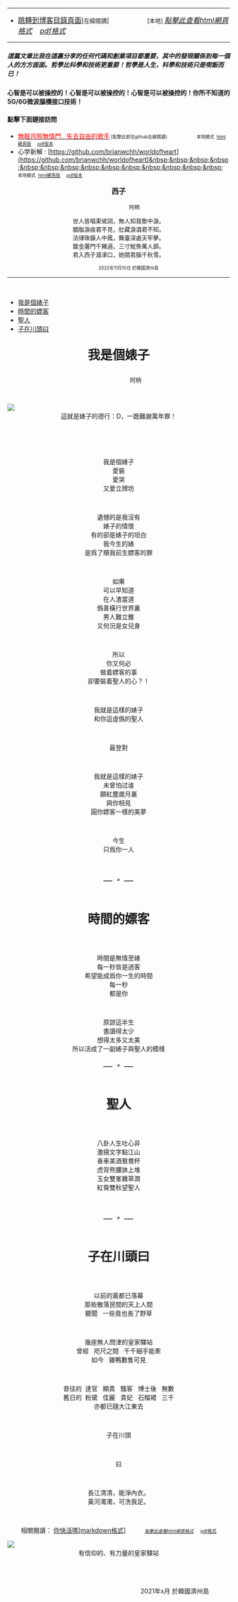 ****
- [<font size=3>跳轉到博客目錄頁面</font>](../../tableOfContent.md)[<font size=2>在線閱讀</font>]&nbsp;&nbsp; &nbsp; &nbsp; &nbsp; &nbsp; &nbsp; &nbsp; &nbsp; &nbsp;&nbsp; &nbsp;  <font size=2> [本地] </font><font size=3>[*_點擊此查看html網頁格式_*](../../tableOfContent.html)&nbsp; &nbsp; [*_pdf格式_*](../../tableOfContent.md.pdf)</font>
****

##### *_這篇文章比我在這裏分享的任何代碼和創業項目都重要，其中的發現關係到每一個人的方方面面。哲學比科學和技術更重要！哲學是人生，科學和技術只是喫飯而已！_*

#### 心智是可以被操控的！心智是可以被操控的！心智是可以被操控的！你所不知道的5G/6G微波腦機接口技術！ 

#### 點擊下面鏈接訪問
- [<font color=red>無眠月照無情門 . 失去自由的歌手</font>](https://github.com/brianwchh/worldofheart/blob/main/md_and_html/%E7%84%A1%E7%9C%A0%E6%9C%88%E7%85%A7%E7%84%A1%E6%83%85%E9%96%80.md)<font size=1> [點擊此前往github在線閱讀]</font> &nbsp;&nbsp;&nbsp;&nbsp;&nbsp;&nbsp;&nbsp;&nbsp;&nbsp;&nbsp;&nbsp;&nbsp;&nbsp;&nbsp;&nbsp; <font size=1>本地模式 &nbsp;[html網頁版](../../md_and_html/無眠月照無情門.html) &nbsp;&nbsp;&nbsp; [pdf版本](../../md_and_html/無眠月照無情門.md.pdf) </font>
- 心学新解 : [https://github.com/brianwchh/worldofheart](https://github.com/brianwchh/worldofheart)&nbsp;&nbsp;&nbsp;&nbsp;&nbsp;&nbsp;&nbsp;&nbsp;&nbsp;&nbsp;&nbsp;&nbsp;&nbsp;&nbsp;&nbsp; <font size=1>本地模式 &nbsp;[html網頁版](../../md_and_html/心學新解.html) &nbsp;&nbsp;&nbsp; [pdf版本](../../md_and_html/心學新解.md.pdf) </font>
<div align="center"> 

****<p align="center" style="font-size: 16px;">西子</p>****

<p align="center" style="font-size: 12px;">&nbsp;&nbsp;&nbsp;&nbsp;&nbsp;&nbsp;&nbsp;&nbsp;&nbsp;&nbsp;&nbsp;&nbsp;&nbsp;&nbsp;&nbsp;&nbsp;&nbsp;&nbsp;&nbsp;&nbsp; 阿柄</p>

<div style="font-size: 13px;" >

世人皆唱東坡詞，無人知我歌中淚。   
胭脂淚痕君不見，肚藏淚酒君不知。  
法律珠鍊人中鳳，舞臺深處天牢夢。  
鍍金屠門千豬過，三寸魷魚萬人舔。  
君入西子渡津口，她閱君腦千秋雪。  

</div>

<p style="font-size: 10px;"> &nbsp; &nbsp; &nbsp; &nbsp; &nbsp; &nbsp; &nbsp; &nbsp; 2022年11月10日 於韓國濟州島  </p>     

</div>

****

</br>

- [我是個婊子](#我是個婊子) 
- [時間的嫖客](#時間的嫖客) 
- [聖人](#聖人) 
- [子在川頭曰](#子在川頭曰) 


****<p align="center" style="font-size: 28px;">我是個婊子</p>****

<p align="center" style="font-size: small;">&nbsp;&nbsp;&nbsp;&nbsp;&nbsp;&nbsp;&nbsp;&nbsp;&nbsp;&nbsp;&nbsp;&nbsp;&nbsp;&nbsp;&nbsp;&nbsp;&nbsp;&nbsp;&nbsp;&nbsp; 阿柄</p>




<div align="center"> <!-- div_1-->

<p align="center"> 
  
</br>

<!-- image area, flex to make it center,it may not work for github, for html and pdf rendering only -->
<div align="center" style="page-break-inside: avoid; margin-top:1px; margin-bottom:1px;"> <!-- pictureWrapper_div add this only to make the bendan github understand -->
  <div class="ImageWrapperFlex" >
   <div class="FlexSide"  ></div>
   <image class="FlexImage"   src='./images/我是個婊子.png'/>
   <div class="FlexSide" ></div>
  </div>
  <p align="center" style="margin:0px;">  這就是婊子的德行：D，一跪難謝萬年罪！ </p> 
</div> <!-- end pictureWrapper_div -->


</br>

</br>

</br>

</br>

我是個婊子  
愛裝  
愛哭  
又愛立牌坊  

</br>


遺憾的是我沒有  
婊子的情懷   
有的卻是婊子的坦白  
我今生的婊   
是爲了贖我前生嫖客的罪   
 
</br>


如果    
可以早知道    
在人渣當道  
僞善橫行世界裏   
男人難立錐  
又何況是女兒身  
 
</br>


所以   
你又何必   
做着嫖客的事  
卻要裝着聖人的心？！  
 
</br>


我就是這樣的婊子   
和你這虛僞的聖人   
 
</br>

最登對  
 
</br>


我就是這樣的婊子  
未曾怕过谁  
願紅塵歲月裏  
與你相見  
圓你嫖客一樣的美夢  
 
</br>


今生  
只爲你一人  

 
</br>

***___  &nbsp; 。 ___***

</p>
 
</br>


<p style="font-size: 10px;">

## <p id="時間的嫖客"> </p>

****<p align="center" style="font-size: 28px;">時間的嫖客</p>****

</br>

時間是無情至婊  
每一秒皆是過客  
希望能成爲你一生的時間  
每一秒   
都是你

</br>

原諒這半生   
書讀得太少  
想得太多又太美  
所以活成了一副婊子與聖人的模樣  

***___  &nbsp; 。 ___***


</br>

## <p id="聖人"> </p>

****<p align="center" style="font-size: 28px;">聖人</p>****  

</br>


八卦人生吐心非  
激揚文字點江山   
香車美酒鴛鴦杯  
虎背熊腰牀上堆  
玉女雙峯雜草澗  
紅脣雙秋望聖人  


</br>

***___  &nbsp; 。 ___***

</br>

## <p id="子在川頭曰"> </p>

****<p align="center" style="font-size: 28px;">子在川頭曰</p>****  

</br>


以前的黃都已落幕  
那些散落民間的天上人間   
聽聞 &nbsp; 一些竟也長了野草  

</br>

幾座無人問津的皇家驛站   
曾經 &nbsp; 咫尺之間 &nbsp; 千千細手能牽  
如今 &nbsp; 雞鴨數隻可見      

</br>

昔往的&nbsp;  達官 &nbsp;  顯貴 &nbsp; 騷客 &nbsp; 博士後 &nbsp; 無數    
舊日的&nbsp;  粉黛 &nbsp;  佳麗 &nbsp; 貴妃 &nbsp; 石榴裙 &nbsp; 三千          
亦都已隨大江東去  
 

</br>

子在川頭   

</br>

曰 

</br>

長江清清，能淨內衣。  
黃河濁濁，可洗我足。   

</p>  

</br>

相關閱讀： [你快活嗎[markdown格式]](../../md_and_html/附庸風雅/你快活嗎.md)&nbsp;&nbsp; &nbsp; &nbsp; &nbsp; &nbsp;   <font size=1>[*_點擊此查看html網頁格式_*](../../md_and_html/附庸風雅/你快活嗎.html)</font>&nbsp; &nbsp;  <A HREF="../../md_and_html/附庸風雅/你快活嗎.md.pdf"> <font size=1>pdf格式</font></A>

<!-- image area, flex to make it center,it may not work for github, for html and pdf rendering only -->
<div align="center" style="page-break-inside: avoid; margin-top:1px; margin-bottom:1px;"> <!-- pictureWrapper_div add this only to make the bendan github understand -->
  <div class="ImageWrapperFlex" >
   <div class="FlexSide"  ></div>
   <image class="FlexImage"   src='./images/皇家驛站.png'/>
   <div class="FlexSide" ></div>
  </div>
  <p align="center" style="margin:0px;">  有信仰的、有力量的皇家驛站 </p> 
</div> <!-- end pictureWrapper_div -->

</br>


</br>


</br>


<p align="right"> 2021年x月 於韓國濟州島 &nbsp;&nbsp;&nbsp;&nbsp;&nbsp;&nbsp;&nbsp;&nbsp;&nbsp;&nbsp;&nbsp; </p>  
</div> <!-- end of div_1-->


</br>


</br>


</br>





</br>


</br>


<style>

.ImageWrapperFlex {
    display: flex; 
    flex-direction: row; 
    margin-top: 1px; 
    margin-bottom: 1px;

    width: 100% ;
}

.FlexSide {
    flex-basis: 0px ;
    flex:1;

}



/* large device screen 設置熒幕顯示圖片大小（電腦等大型屏幕）*/
@media only screen and (min-width: 600px) {

    .FlexImage {
        flex-basis: 600px ;
        flex:0;    
        height:auto; 
        max-width: 600px;
        min-width: 600px;
     
    }

}

 /* small device screen 設置熒幕顯示圖片大小（平板手機等屏幕）*/
@media only screen and (max-width: 600px) {
    
    .FlexImage {
        flex-basis: 600px ;
        flex:1;
        height:auto; 
     
    }

}

/* style for print !important 設置打印圖片大小*/
@media print {

    .FlexImage {
        flex-basis: 300px ;
        flex:0;    
        height:auto; 
        max-width: 300px;
        min-width: 300px;
     
    }
}


</style>


